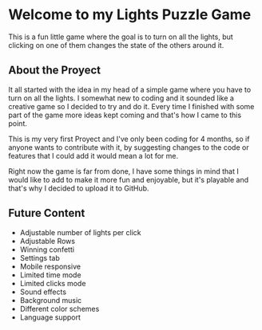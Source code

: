 # Welcome to my Lights Puzzle Game
This is a fun little game where the goal is to turn on all the lights, but clicking on one of them changes the state of the others around it.

## About the Proyect
It all started with the idea in my head of a simple game where you have to turn on all the lights. I somewhat new to coding and it sounded like a creative game so I decided to try and do it. Every time I finished with some part of the game more ideas kept coming and that's how I came to this point.

This is my very first Proyect and I've only been coding for 4 months, so if anyone wants to contribute with it, by suggesting changes to the code or features that I could add it would mean a lot for me.

 Right now the game is far from done, I have some things in mind that I would like to add to make it more fun and enjoyable, but it's playable and that's why I decided to upload it to GitHub.
 
 ## Future Content
- Adjustable number of lights per click
- Adjustable Rows
- Winning confetti
- Settings tab
- Mobile responsive
- Limited time mode
- Limited clicks mode
- Sound effects
- Background music
- Different color schemes
- Language support
